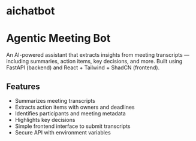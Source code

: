 # aichatbot
# Agentic Meeting Bot

An AI-powered assistant that extracts insights from meeting transcripts — including summaries, action items, key decisions, and more. Built using FastAPI (backend) and React + Tailwind + ShadCN (frontend).


##  Features

- Summarizes meeting transcripts
-  Extracts action items with owners and deadlines
-  Identifies participants and meeting metadata
-  Highlights key decisions
-  Simple frontend interface to submit transcripts
-  Secure API with environment variables

